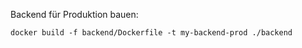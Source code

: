 

Backend für Produktion bauen:

    docker build -f backend/Dockerfile -t my-backend-prod ./backend